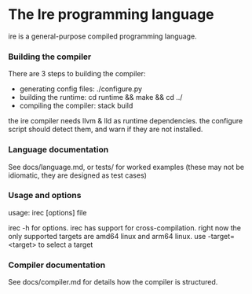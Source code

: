 # The Ire programming language
ire is a general-purpose compiled programming language.

### Building the compiler
There are 3 steps to building the compiler:
  - generating config files: ./configure.py
  - building the runtime: cd runtime && make && cd ../
  - compiling the compiler: stack build

the ire compiler needs llvm & lld as runtime dependencies. the configure script should detect them, 
and warn if they are not installed.

### Language documentation
See docs/language.md, or tests/ for worked examples (these may not be idiomatic, they are designed as test cases)


### Usage and options
usage: irec \[options\] file

irec -h for options.
irec has support for cross-compilation. right now the only supported targets are amd64 linux and arm64 linux.
use -target=\<target\>  to select a target 

### Compiler documentation
See docs/compiler.md for details how the compiler is structured.


